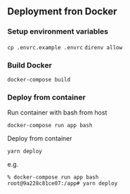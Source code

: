## Deployment fron Docker

### Setup environment variables

`cp .envrc.example .envrc`
`direnv allow`

### Build Docker

`docker-compose build`

### Deploy from container

Run container with bash from host

`docker-compose run app bash`

Deploy from container

`yarn deploy`

e.g.

```
% docker-compose run app bash
root@9a228c81ce07:/app# yarn deploy
```
